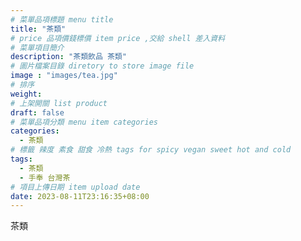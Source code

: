 ```yaml
---
# 菜單品項標題 menu title 
title: "茶類"
# price 品項價錢標價 item price ,交給 shell 差入資料
# 菜單項目簡介 
description: "茶類飲品 茶類"
# 圖片檔案目錄 diretory to store image file
image : "images/tea.jpg"
# 排序
weight: 
# 上架開關 list product 
draft: false
# 菜單品項分類 menu item categories 
categories:
  - 茶類
# 標籤 辣度 素食 甜食 冷熱 tags for spicy vegan sweet hot and cold 
tags:
  - 茶類
  - 手奉 台灣茶
# 項目上傳日期 item upload date 
date: 2023-08-11T23:16:35+08:00
---
```


 茶類
